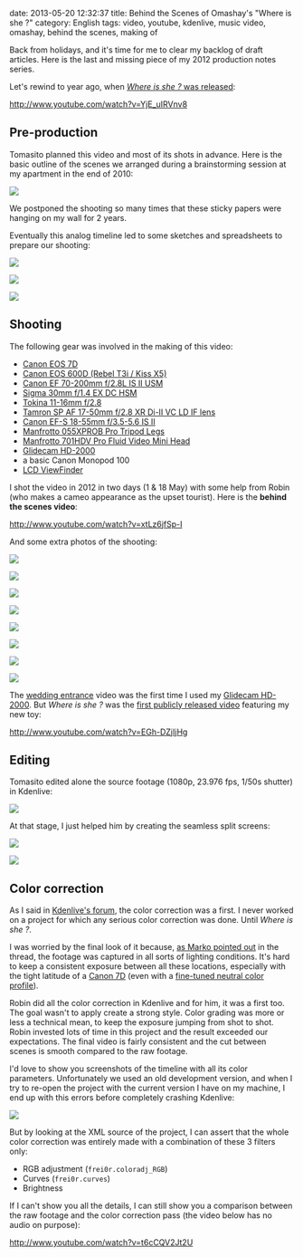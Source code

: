 date: 2013-05-20 12:32:37
title: Behind the Scenes of Omashay's "Where is she ?"
category: English
tags: video, youtube, kdenlive, music video, omashay, behind the scenes, making of


Back from holidays, and it's time for me to clear my backlog of draft articles. Here is the last and missing piece of my 2012 production notes series.

Let's rewind to year ago, when [*Where is she ?* was released](http://kevin.deldycke.com/2012/08/where-is-she-music-video-released/):

http://www.youtube.com/watch?v=YjE_uIRVnv8


## Pre-production

Tomasito planned this video and most of its shots in advance. Here is the basic outline of the scenes we arranged during a brainstorming session at my apartment in the end of 2010:

![](/static/uploads/2013/where-is-she-scenes-timeline.jpg)

We postponed the shooting so many times that these sticky papers were hanging on my wall for 2 years.

Eventually this analog timeline led to some sketches and spreadsheets to prepare our shooting:

![](/static/uploads/2013/where-id-she-preproduction-sketches.jpg)

![](/static/uploads/2013/where-is-she-roadbook.png)

![](/static/uploads/2013/where-is-she-sequence.png)


## Shooting

The following gear was involved in the making of this video:

  * [Canon EOS 7D](http://www.amazon.com/gp/product/B002NEGTTW/ref=as_li_tf_tl?ie=UTF8&tag=kevideld-20&linkCode=as2&camp=217145&creative=399381&creativeASIN=B002NEGTTW)
  * [Canon EOS 600D (Rebel T3i / Kiss X5)](http://www.amazon.com/gp/product/B004M170YC/ref=as_li_ss_tl?ie=UTF8&camp=1789&creative=390957&creativeASIN=B004M170YC&linkCode=as2&tag=kevideld-20)
  * [Canon EF 70-200mm f/2.8L IS II USM](http://www.amazon.com/gp/product/B0033PRWSW/ref=as_li_ss_tl?ie=UTF8&camp=1789&creative=390957&creativeASIN=B0033PRWSW&linkCode=as2&tag=kevideld-20)
  * [Sigma 30mm f/1.4 EX DC HSM](http://www.amazon.com/gp/product/B0007U0GZM/ref=as_li_tf_tl?ie=UTF8&tag=kevideld-20&linkCode=as2&camp=217145&creative=399381&creativeASIN=B0007U0GZM)
  * [Tokina 11-16mm f/2.8](http://www.amazon.com/gp/product/B0014Z3XMC/ref=as_li_tf_tl?ie=UTF8&tag=kevideld-20&linkCode=as2&camp=217145&creative=399373&creativeASIN=B0014Z3XMC)
  * [Tamron SP AF 17-50mm f/2.8 XR Di-II VC LD IF lens](http://www.amazon.com/gp/product/B002LVUIXA/ref=as_li_tf_tl?ie=UTF8&tag=kevideld-20&linkCode=as2&camp=217145&creative=399381&creativeASIN=B002LVUIXA)
  * [Canon EF-S 18-55mm f/3.5-5.6 IS II](http://www.amazon.com/gp/product/B000V5K3FG/ref=as_li_ss_tl?ie=UTF8&camp=1789&creative=390957&creativeASIN=B000V5K3FG&linkCode=as2&tag=kevideld-20)
  * [Manfrotto 055XPROB Pro Tripod Legs](http://www.amazon.com/gp/product/B000UMX7FI/ref=as_li_ss_tl?ie=UTF8&camp=1789&creative=390957&creativeASIN=B000UMX7FI&linkCode=as2&tag=kevideld-20)
  * [Manfrotto 701HDV Pro Fluid Video Mini Head](http://www.amazon.com/gp/product/B001AT314M/ref=as_li_ss_tl?ie=UTF8&camp=1789&creative=390957&creativeASIN=B001AT314M&linkCode=as2&tag=kevideld-20)
  * [Glidecam HD-2000](http://www.amazon.com/gp/product/B0020LB0MO/ref=as_li_ss_tl?ie=UTF8&camp=1789&creative=390957&creativeASIN=B0020LB0MO&linkCode=as2&tag=kevideld-20)
  * a basic Canon Monopod 100
  * [LCD ViewFinder](http://www.amazon.com/gp/product/B003A2BU5E/ref=as_li_tf_tl?ie=UTF8&tag=kevideld-20&linkCode=as2&camp=217145&creative=399381&creativeASIN=B003A2BU5E)


I shot the video in 2012 in two days (1 & 18 May) with some help from Robin (who makes a cameo appearance as the upset tourist). Here is the **behind the scenes video**:

http://www.youtube.com/watch?v=xtLz6jfSp-I


And some extra photos of the shooting:

![](/static/uploads/2013/where-is-she-behind-the-scenes-001.jpg)

![](/static/uploads/2013/where-is-she-behind-the-scenes-003.jpg)

![](/static/uploads/2013/where-is-she-behind-the-scenes-006.jpg)

![](/static/uploads/2013/where-is-she-behind-the-scenes-008.jpg)

![](/static/uploads/2013/where-is-she-behind-the-scenes-009.jpg)

![](/static/uploads/2013/where-is-she-behind-the-scenes-010.jpg)

![](/static/uploads/2013/where-is-she-behind-the-scenes-013.jpg)

![](/static/uploads/2013/where-is-she-behind-the-scenes-021.jpg)


The [wedding entrance](http://kevin.deldycke.com/2012/11/wedding-entrance-paris-video-postcard/) video was the first time I used my [Glidecam HD-2000](http://www.amazon.com/gp/product/B0020LB0MO/ref=as_li_ss_tl?ie=UTF8&camp=1789&creative=390957&creativeASIN=B0020LB0MO&linkCode=as2&tag=kevideld-20). But *Where is she ?* was the [first publicly released video](http://kevin.deldycke.com/2012/08/where-is-she-music-video-released/) featuring my new toy:

http://www.youtube.com/watch?v=EGh-DZjIjHg


## Editing

Tomasito edited alone the source footage (1080p, 23.976 fps, 1/50s shutter) in Kdenlive:

![](/static/uploads/2013/where-is-she-ungraded-kdenlive-timeline.jpg)


At that stage, I just helped him by creating the seamless split screens:

![](/static/uploads/2013/where-is-she-split-screen-001.jpg)

![](/static/uploads/2013/where-is-she-split-screen-002.jpg)


## Color correction

As I said in [Kdenlive's forum](http://kdenlive.org/forum/music-video-paris-color-grading-example#comment-18744), the color correction was a first. I never worked on a project for which any serious color correction was done. Until *Where is she ?*.

I was worried by the final look of it because, [as Marko pointed out](http://kdenlive.org/forum/music-video-paris-color-grading-example#comment-18690) in the thread, the footage was captured in all sorts of lighting conditions. It's hard to keep a consistent exposure between all these locations, especially with the tight latitude of a [Canon 7D](http://www.amazon.com/gp/product/B002NEGTTW/ref=as_li_tf_tl?ie=UTF8&tag=kevideld-20&linkCode=as2&camp=217145&creative=399381&creativeASIN=B002NEGTTW) (even with a [fine-tuned neutral color profile](http://prolost.com/flat)).

Robin did all the color correction in Kdenlive and for him, it was a first too. The goal wasn't to apply create a strong style. Color grading was more or less a technical mean, to keep the exposure jumping from shot to shot. Robin invested lots of time in this project and the result exceeded our expectations. The final video is fairly consistent and the cut between scenes is smooth compared to the raw footage.

I'd love to show you screenshots of the timeline with all its color parameters. Unfortunately we used an old development version, and when I try to re-open the project with the current version I have on my machine, I end up with this errors before completely crashing Kdenlive:

![](/static/uploads/2013/kdenlive-missing-color-filters.png)

But by looking at the XML source of the project, I can assert that the whole color correction was entirely made with a combination of these 3 filters only:

  * RGB adjustment (`frei0r.coloradj_RGB`)
  * Curves (`frei0r.curves`)
  * Brightness

If I can't show you all the details, I can still show you a comparison between the raw footage and the color correction pass (the video below has no audio on purpose):

http://www.youtube.com/watch?v=t6cCQV2Jt2U
